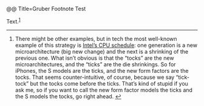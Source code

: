 @@ Title=Gruber Footnote Test

<p>Text.<sup id="fnr1-2015-09-22"><a href="#fn1-2015-09-22">1</a></sup></p>

<div class="footnotes">
	<hr />
	<ol>
		<li id="fn1-2015-09-22">
			<p>There might be other examples, but in tech the most well-known example of this strategy is <a href="https://en.wikipedia.org/wiki/Intel_Tick-Tock">Intel&#8217;s CPU schedule</a>: one generation is a new microarchitecture (big new change) and the next is a shrinking of the previous one. What isn&#8217;t obvious is that the &#8220;tocks&#8221; are the new microarchitectures, and the &#8220;ticks&#8221; are the die shrinkings. So for iPhones, the S models are the ticks, and the new form factors are the tocks. That seems counter-intuitive, of course, because we say &#8220;tick-tock&#8221; but the tocks come before the ticks. That&#8217;s kind of stupid if you ask me, so if you want to call the new form factor models the ticks and the S models the tocks, go right ahead.&nbsp;<a href="#fnr1-2015-09-22"  class="footnoteBackLink"  title="Jump back to footnote 1 in the text.">&#x21A9;&#xFE0E;</a></p>
		</li>
	</ol>
</div>